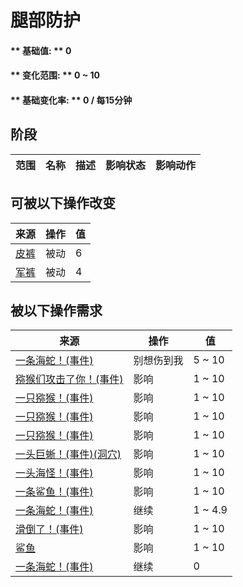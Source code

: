 # 腿部防护  
#### ** 基础值: ** 0   
#### ** 变化范围: ** 0 ~ 10  
#### ** 基础变化率: ** 0 / 每15分钟  
## 阶段  
范围  |  名称  |  描述  |  影响状态  |  影响动作  
----  |  ----  |  ----  |  ----  |  ----  
## 可被以下操作改变  
来源  |  操作  |  值  
----  |  ----  |  ----  
[皮裤](LeatherPants.md)  |  被动  |  6  
[军裤](MilitaryPants.md)  |  被动  |  4  
## 被以下操作需求  
来源  |  操作  |  值  
----  |  ----  |  ----  
[一条海蛇！(事件)](Event_SeaKraitStep.md)  |  别想伤到我  |  5 ~ 10  
[猕猴们攻击了你！(事件)](Event_MacaqueDenFight.md)  |  影响  |  1 ~ 10  
[一只猕猴！(事件)](Event_MacaqueFight.md)  |  影响  |  1 ~ 10  
[一只猕猴！(事件)](Event_MacaqueFightRaid.md)  |  影响  |  1 ~ 10  
[一只猕猴！(事件)](Event_MacaqueUndeadFight.md)  |  影响  |  1 ~ 10  
[一头巨蜥！(事件)(洞穴)](Event_MonitorFight.md)  |  影响  |  1 ~ 10  
[一头海怪！(事件)](Event_SeahoundFight.md)  |  影响  |  1 ~ 10  
[一条鲨鱼！(事件)](Event_SharkFight.md)  |  影响  |  1 ~ 10  
[一条海蛇！(事件)](Event_SeaKraitStep.md)  |  继续  |  1 ~ 4.9  
[滑倒了！(事件)](Event_SlipRocks.md)  |  影响  |  1 ~ 10  
[鲨鱼](SharkVisitor.md)  |  影响  |  1 ~ 10  
[一条海蛇！(事件)](Event_SeaKraitStep.md)  |  继续  |  0  


<script>document.title="腿部防护 - 卡牌生存百科 Card Survival Wiki";</script>